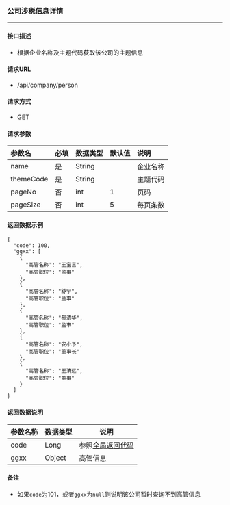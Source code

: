 ### 公司涉税信息详情

---

#### 接口描述

* 根据企业名称及主题代码获取该公司的主题信息

#### 请求URL

* /api/company/person

#### 请求方式

* GET

#### 请求参数

| 参数名 | 必填 | 数据类型 | 默认值 | 说明 |
| :--- | :--- | :--- | :--- | :--- |
| name | 是 | String |  | 企业名称 |
| themeCode | 是 | String |  | 主题代码 |
| pageNo | 否 | int | 1 | 页码 |
| pageSize | 否 | int | 5 | 每页条数 |

#### 返回数据示例

```
{
  "code": 100,
  "ggxx": [
    {
      "高管名称": "王宝富",
      "高管职位": "监事"
    },
    {
      "高管名称": "舒宁",
      "高管职位": "监事"
    },
    {
      "高管名称": "郝清华",
      "高管职位": "监事"
    },
    {
      "高管名称": "安小予",
      "高管职位": "董事长"
    },
    {
      "高管名称": "王清远",
      "高管职位": "董事"
    }
  ]
}
```

#### 返回数据说明

| 参数名称 | 数据类型 | 说明 |
| --- | --- | --- |
| code | Long | 参照[全局返回代码](/数据词典.md) |
| ggxx | Object | 高管信息 |

#### 备注

* 如果`code`为101，或者`ggxx`为`null`则说明该公司暂时查询不到高管信息



